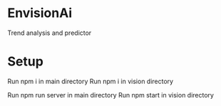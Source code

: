 # EnvisionAi
Trend analysis and predictor

# Setup
Run npm i in main directory
Run npm i in vision directory

Run npm run server in main directory
Run npm start in vision directory
